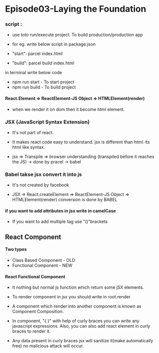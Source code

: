 # Episode03-Laying the Foundation

### script :

- use toto run/execute project. To build production/production app

- for eg. write below script in package.json
- "start": parcel index.html
- "build": parcel build index.html

in terminal write below code

- npm run start - To start project
- npm run build - To build project

#### React.Element => ReactElement-JS Object => HTMLElement(render)

- when we render it on dom then it become html element.

### JSX (JavaScript Syntax Extension)

- It's not part of react.
- It makes react code easy to understand.
  jsx is different than html. its html like syntax.

- jsx => Transpile => browser understanding
  (transpiled before it reaches the JS) -> done by pracel -> babel

### Babel takse jsx convert it into js

- It's not created by facebook

- JSX => React.createElement => ReactElement-JS Object => HTMLElement(render) conversion is done by BABEL

#### if you want to add attributes in jsx write in camelCase

- If you want to add multiple tag use "()"brackets

## React Component

#### Two types

- Class Based Component - OLD
- Functional Component - NEW

#### React Functional Component

- It nothing but normal js function which return some jSX elements.

- To render component in jsx you should write in root.render<componentName />

- A component which render into another component is known as Component Composition.

- In component, "{ }" with help of curly braces you can write any javascript expressions. Also, you can also add react element in curly braces to render it.

- Any data present in curly braces jsx will sanitize it(make automatically free) no malicious attack will occur.

